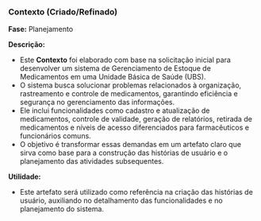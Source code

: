 ### **Contexto (Criado/Refinado)**

**Fase:** Planejamento  

**Descrição:**  

- Este **Contexto** foi elaborado com base na solicitação inicial para desenvolver um sistema de Gerenciamento de Estoque de Medicamentos em uma Unidade Básica de Saúde (UBS).  
- O sistema busca solucionar problemas relacionados à organização, rastreamento e controle de medicamentos, garantindo eficiência e segurança no gerenciamento das informações.  
- Ele inclui funcionalidades como cadastro e atualização de medicamentos, controle de validade, geração de relatórios, retirada de medicamentos e níveis de acesso diferenciados para farmacêuticos e funcionários comuns.  
- O objetivo é transformar essas demandas em um artefato claro que sirva como base para a construção das histórias de usuário e o planejamento das atividades subsequentes.  

**Utilidade:**  

- Este artefato será utilizado como referência na criação das histórias de usuário, auxiliando no detalhamento das funcionalidades e no planejamento do sistema.  


